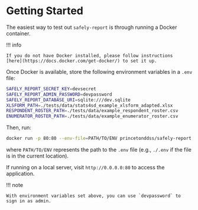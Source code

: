 # Getting Started

The easiest way to test out `safely-report` is through running a Docker container.

!!! info

    If you do not have Docker installed, please follow instructions
    [here](https://docs.docker.com/get-docker/) to set it up.

Once Docker is available, store the following environment variables in a `.env` file:

```bash
SAFELY_REPORT_SECRET_KEY=devsecret
SAFELY_REPORT_ADMIN_PASSWORD=devpassword
SAFELY_REPORT_DATABASE_URI=sqlite:///dev.sqlite
XLSFORM_PATH=./tests/data/stats4sd_example_xlsform_adapted.xlsx
RESPONDENT_ROSTER_PATH=./tests/data/example_respondent_roster.csv
ENUMERATOR_ROSTER_PATH=./tests/data/example_enumerator_roster.csv
```

Then, run:

```bash
docker run -p 80:80 --env-file=PATH/TO/ENV princetonddss/safely-report:demo
```

where `PATH/TO/ENV` represents the path to the `.env` file
(e.g., `./.env` if the file is in the current location).

If running on a local server, visit `http://0.0.0.0:80` to access the application.

!!! note

    With environment variables set above, you can use `devpassword` to sign in as admin.
